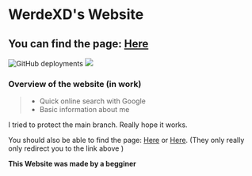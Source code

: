 # WerdeXD's Website

## You can find the page: [Here](https://werdexd.github.io/Website/)

![GitHub deployments](https://img.shields.io/github/deployments/werdexd/Website/github-pages?label=Deployment%20status) ![](https://img.shields.io/github/languages/code-size/werdexd/Website?label=Code%20Size)

### Overview of the website (in work)
 
> * Quick online search with Google
> * Basic information about me

I tried to protect the main branch. Really hope it works.

You should also be able to find the page: [Here](http://werde.ddns.net/) or [Here](http://werdexd.ddns.net/). (They only really only redirect you to the link above )

__This Website was made by a begginer__
